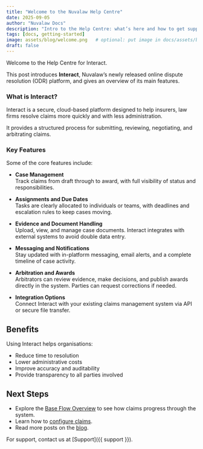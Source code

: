 ```yaml
---
title: "Welcome to the Nuvalaw Help Centre"
date: 2025-09-05
author: "Nuvalaw Docs"
description: "Intro to the Help Centre: what’s here and how to get support."
tags: [docs, getting-started]
image: assets/blog/welcome.png   # optional: put image in docs/assets/blog/
draft: false
---
```



Welcome to the Help Centre for Interact.  

This post introduces **Interact**, Nuvalaw’s newly released online dispute resolution (ODR) platform, and gives an overview of its main features.

### What is Interact?

Interact is a secure, cloud-based platform designed to help insurers, law firms resolve claims more quickly and with less administration.

It provides a structured process for submitting, reviewing, negotiating, and arbitrating claims.

### Key Features

Some of the core features include:

- **Case Management**  
  Track claims from draft through to award, with full visibility of status and responsibilities.  

- **Assignments and Due Dates**  
  Tasks are clearly allocated to individuals or teams, with deadlines and escalation rules to keep cases moving.  

- **Evidence and Document Handling**  
  Upload, view, and manage case documents. Interact integrates with external systems to avoid double data entry.  

- **Messaging and Notifications**  
  Stay updated with in-platform messaging, email alerts, and a complete timeline of case activity.  

- **Arbitration and Awards**  
  Arbitrators can review evidence, make decisions, and publish awards directly in the system. Parties can request corrections if needed.  

- **Integration Options**  
  Connect Interact with your existing claims management system via API or secure file transfer.  

## Benefits

Using Interact helps organisations:

- Reduce time to resolution  
- Lower administrative costs  
- Improve accuracy and auditability  
- Provide transparency to all parties involved  

## Next Steps

- Explore the [Base Flow Overview](../../0-flow-overview.md) to see how claims progress through the system.  
- Learn how to [configure claims](../../configuring-claims.md).  
- Read more posts on the [blog](../../index.md).  

For support, contact us at [Support]({{ support }}).
